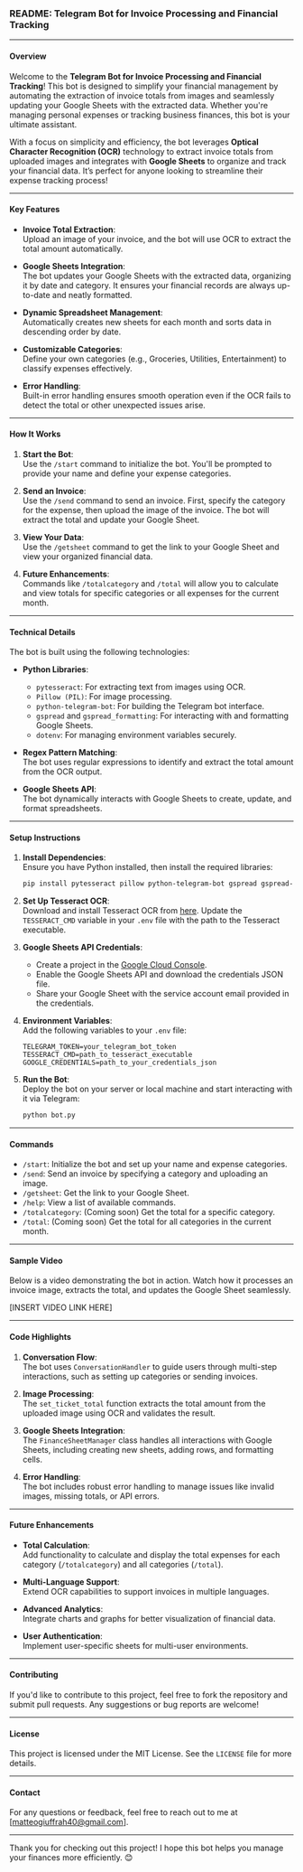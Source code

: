 ### README: Telegram Bot for Invoice Processing and Financial Tracking

---

#### **Overview**

Welcome to the **Telegram Bot for Invoice Processing and Financial Tracking**! This bot is designed to simplify your financial management by automating the extraction of invoice totals from images and seamlessly updating your Google Sheets with the extracted data. Whether you're managing personal expenses or tracking business finances, this bot is your ultimate assistant.

With a focus on simplicity and efficiency, the bot leverages **Optical Character Recognition (OCR)** technology to extract invoice totals from uploaded images and integrates with **Google Sheets** to organize and track your financial data. It’s perfect for anyone looking to streamline their expense tracking process!

---

#### **Key Features**

- **Invoice Total Extraction**:  
  Upload an image of your invoice, and the bot will use OCR to extract the total amount automatically.

- **Google Sheets Integration**:  
  The bot updates your Google Sheets with the extracted data, organizing it by date and category. It ensures your financial records are always up-to-date and neatly formatted.

- **Dynamic Spreadsheet Management**:  
  Automatically creates new sheets for each month and sorts data in descending order by date.

- **Customizable Categories**:  
  Define your own categories (e.g., Groceries, Utilities, Entertainment) to classify expenses effectively.

- **Error Handling**:  
  Built-in error handling ensures smooth operation even if the OCR fails to detect the total or other unexpected issues arise.

---

#### **How It Works**

1. **Start the Bot**:  
   Use the `/start` command to initialize the bot. You'll be prompted to provide your name and define your expense categories.

2. **Send an Invoice**:  
   Use the `/send` command to send an invoice. First, specify the category for the expense, then upload the image of the invoice. The bot will extract the total and update your Google Sheet.

3. **View Your Data**:  
   Use the `/getsheet` command to get the link to your Google Sheet and view your organized financial data.

4. **Future Enhancements**:  
   Commands like `/totalcategory` and `/total` will allow you to calculate and view totals for specific categories or all expenses for the current month.

---

#### **Technical Details**

The bot is built using the following technologies:

- **Python Libraries**:
  - `pytesseract`: For extracting text from images using OCR.
  - `Pillow (PIL)`: For image processing.
  - `python-telegram-bot`: For building the Telegram bot interface.
  - `gspread` and `gspread_formatting`: For interacting with and formatting Google Sheets.
  - `dotenv`: For managing environment variables securely.

- **Regex Pattern Matching**:  
  The bot uses regular expressions to identify and extract the total amount from the OCR output.

- **Google Sheets API**:  
  The bot dynamically interacts with Google Sheets to create, update, and format spreadsheets.

---

#### **Setup Instructions**

1. **Install Dependencies**:  
   Ensure you have Python installed, then install the required libraries:
   ```bash
   pip install pytesseract pillow python-telegram-bot gspread gspread-formatting python-dotenv
   ```

2. **Set Up Tesseract OCR**:  
   Download and install Tesseract OCR from [here](https://github.com/tesseract-ocr/tesseract). Update the `TESSERACT_CMD` variable in your `.env` file with the path to the Tesseract executable.

3. **Google Sheets API Credentials**:  
   - Create a project in the [Google Cloud Console](https://console.cloud.google.com/).
   - Enable the Google Sheets API and download the credentials JSON file.
   - Share your Google Sheet with the service account email provided in the credentials.

4. **Environment Variables**:  
   Add the following variables to your `.env` file:
   ```env
   TELEGRAM_TOKEN=your_telegram_bot_token
   TESSERACT_CMD=path_to_tesseract_executable
   GOOGLE_CREDENTIALS=path_to_your_credentials_json
   ```

5. **Run the Bot**:  
   Deploy the bot on your server or local machine and start interacting with it via Telegram:
   ```bash
   python bot.py
   ```

---

#### **Commands**

- `/start`: Initialize the bot and set up your name and expense categories.
- `/send`: Send an invoice by specifying a category and uploading an image.
- `/getsheet`: Get the link to your Google Sheet.
- `/help`: View a list of available commands.
- `/totalcategory`: (Coming soon) Get the total for a specific category.
- `/total`: (Coming soon) Get the total for all categories in the current month.

---

#### **Sample Video**

Below is a video demonstrating the bot in action. Watch how it processes an invoice image, extracts the total, and updates the Google Sheet seamlessly.

[INSERT VIDEO LINK HERE]

---

#### **Code Highlights**

1. **Conversation Flow**:  
   The bot uses `ConversationHandler` to guide users through multi-step interactions, such as setting up categories or sending invoices.

2. **Image Processing**:  
   The `set_ticket_total` function extracts the total amount from the uploaded image using OCR and validates the result.

3. **Google Sheets Integration**:  
   The `FinanceSheetManager` class handles all interactions with Google Sheets, including creating new sheets, adding rows, and formatting cells.

4. **Error Handling**:  
   The bot includes robust error handling to manage issues like invalid images, missing totals, or API errors.

---

#### **Future Enhancements**

- **Total Calculation**:  
  Add functionality to calculate and display the total expenses for each category (`/totalcategory`) and all categories (`/total`).

- **Multi-Language Support**:  
  Extend OCR capabilities to support invoices in multiple languages.

- **Advanced Analytics**:  
  Integrate charts and graphs for better visualization of financial data.

- **User Authentication**:  
  Implement user-specific sheets for multi-user environments.

---

#### **Contributing**

If you'd like to contribute to this project, feel free to fork the repository and submit pull requests. Any suggestions or bug reports are welcome!

---

#### **License**

This project is licensed under the MIT License. See the `LICENSE` file for more details.

---

#### **Contact**

For any questions or feedback, feel free to reach out to me at [matteogiuffrah40@gmail.com].

---

Thank you for checking out this project! I hope this bot helps you manage your finances more efficiently. 😊